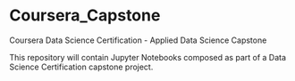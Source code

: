 # Coursera_Capstone
Coursera Data Science Certification - Applied Data Science Capstone

This repository will contain Jupyter Notebooks composed as part of a Data Science Certification capstone project.
